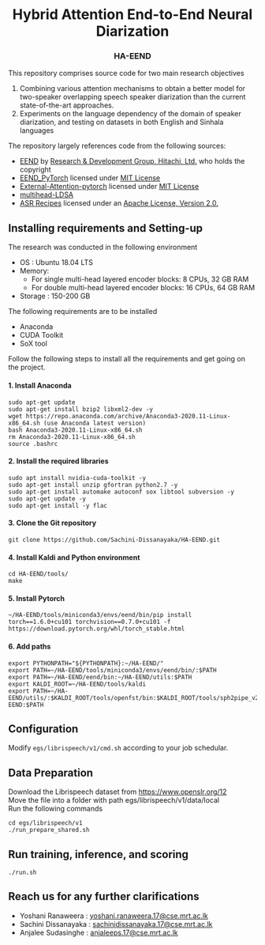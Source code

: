 <h1 align="center">Hybrid Attention End-to-End Neural Diarization</h1>
<h3 align="center">HA-EEND</h3>

This repository comprises source code for two main research objectives
1. Combining various attention mechanisms to obtain a better model for two-speaker overlapping speech speaker diarization than the current state-of-the-art approaches.
2. Experiments on the language dependency of the domain of speaker diarization, and testing on datasets in both English and Sinhala languages

The repository largely references code from the following sources: 
- [EEND](https://github.com/hitachi-speech/EEND) by [Research & Development Group, Hitachi, Ltd.](https://github.com/hitachi-speech) who holds the copyright
- [EEND_PyTorch](https://github.com/Xflick/EEND_PyTorch) licensed under [MIT License](https://github.com/Xflick/EEND_PyTorch/blob/master/LICENSE)
- [External-Attention-pytorch](https://github.com/xmu-xiaoma666/External-Attention-pytorch) licensed under [MIT License](https://github.com/xmu-xiaoma666/External-Attention-pytorch/blob/master/LICENSE)
- [multihead-LDSA](https://github.com/mlxu995/multihead-LDSA)
- [ASR Recipes](https://github.com/google/asr-recipes) licensed under an [Apache License, Version 2.0.](https://github.com/google/asr-recipes/blob/master/LICENSE)

## Installing requirements and Setting-up

The research was conducted in the following environment <br>
- OS : Ubuntu 18.04 LTS
- Memory: 
  - For single multi-head layered encoder blocks: 8 CPUs, 32 GB RAM
  - For double multi-head layered encoder blocks: 16 CPUs, 64 GB RAM
- Storage : 150-200 GB

The following requirements are to be installed 
- Anaconda
- CUDA Toolkit
- SoX tool

Follow the following steps to install all the requirements and get going on the project. <br>

#### 1. Install Anaconda

``` 
sudo apt-get update 
sudo apt-get install bzip2 libxml2-dev -y 
wget https://repo.anaconda.com/archive/Anaconda3-2020.11-Linux-x86_64.sh (use Anaconda latest version)
bash Anaconda3-2020.11-Linux-x86_64.sh
rm Anaconda3-2020.11-Linux-x86_64.sh
source .bashrc 
```

#### 2. Install the required libraries

``` 
sudo apt install nvidia-cuda-toolkit -y
sudo apt-get install unzip gfortran python2.7 -y
sudo apt-get install automake autoconf sox libtool subversion -y
sudo apt-get update -y
sudo apt-get install -y flac
``` 

#### 3. Clone the Git repository

``` 
git clone https://github.com/Sachini-Dissanayaka/HA-EEND.git 
```

#### 4. Install Kaldi and Python environment

``` 
cd HA-EEND/tools/ 
make 
```

#### 5. Install Pytorch

```
~/HA-EEND/tools/miniconda3/envs/eend/bin/pip install torch==1.6.0+cu101 torchvision==0.7.0+cu101 -f https://download.pytorch.org/whl/torch_stable.html
```

#### 6. Add paths

```
export PYTHONPATH="${PYTHONPATH}:~/HA-EEND/"
export PATH=~/HA-EEND/tools/miniconda3/envs/eend/bin/:$PATH
export PATH=~/HA-EEND/eend/bin:~/HA-EEND/utils:$PATH
export KALDI_ROOT=~/HA-EEND/tools/kaldi
export PATH=~/HA-EEND/utils/:$KALDI_ROOT/tools/openfst/bin:$KALDI_ROOT/tools/sph2pipe_v2.5:$KALDI_ROOT/tools/sctk/bin:~/HA-EEND:$PATH
```

## Configuration
Modify ```egs/librispeech/v1/cmd.sh``` according to your job schedular.

## Data Preparation

Download the Librispeech dataset from https://www.openslr.org/12 <br>
Move the file into a folder with path egs/librispeech/v1/data/local <br>
Run the following commands
```
cd egs/librispeech/v1
./run_prepare_shared.sh
```

## Run training, inference, and scoring
```
./run.sh
```

## Reach us for any further clarifications

 - Yoshani Ranaweera : yoshani.ranaweera.17@cse.mrt.ac.lk
 - Sachini Dissanayaka : sachinidissanayaka.17@cse.mrt.ac.lk
 - Anjalee Sudasinghe : anjaleeps.17@cse.mrt.ac.lk

